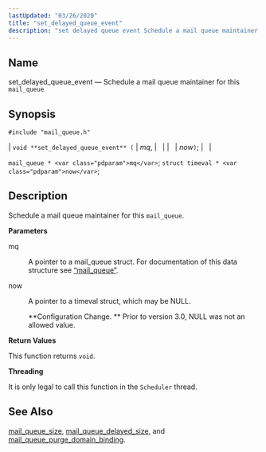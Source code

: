 ```yaml
---
lastUpdated: "03/26/2020"
title: "set_delayed_queue_event"
description: "set delayed queue event Schedule a mail queue maintainer for this mail queue void set delayed queue event mq now mail queue mq struct timeval now Schedule a mail queue maintainer for this mail queue mq A pointer to a mail queue struct For documentation of this data structure see..."
---
```


<a name="apis.set_delayed_queue_event"></a> 
## Name

set_delayed_queue_event — Schedule a mail queue maintainer for this `mail_queue`

## Synopsis

`#include "mail_queue.h"`

| `void **set_delayed_queue_event** (` | <var class="pdparam">mq</var>, |   |
|   | <var class="pdparam">now</var>`)`; |   |

`mail_queue * <var class="pdparam">mq</var>`;
`struct timeval * <var class="pdparam">now</var>`;<a name="idp51944800"></a> 
## Description

Schedule a mail queue maintainer for this `mail_queue`.

**<a name="idp51946464"></a> Parameters**

<dl class="variablelist">

<dt>mq</dt>

<dd>

A pointer to a mail_queue struct. For documentation of this data structure see [“mail_queue”](/momentum/3/3-api/structs-mail-queue).

</dd>

<dt>now</dt>

<dd>

A pointer to a timeval struct, which may be NULL.

**Configuration Change. ** Prior to version 3.0, NULL was not an allowed value.

</dd>

</dl>

**<a name="idp51953344"></a> Return Values**

This function returns `void`.

**<a name="idp51954704"></a> Threading**

It is only legal to call this function in the `Scheduler` thread.

<a name="idp51956256"></a> 
## See Also

[mail_queue_size](/momentum/3/3-api/apis-mail-queue-size), [mail_queue_delayed_size](/momentum/3/3-api/apis-mail-queue-delayed-size), and [mail_queue_purge_domain_binding](/momentum/3/3-api/apis-mail-queue-purge-domain-binding).